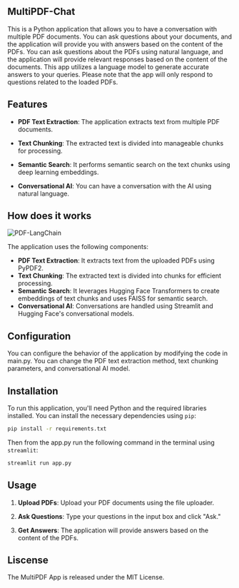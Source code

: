 ## MultiPDF-Chat
This is a Python application that allows you to have a conversation with multiple PDF documents. You can ask questions about your documents, and the application will provide you with answers based on the content of the PDFs. You can ask questions about the PDFs using natural language, and the application will provide relevant responses based on the content of the documents. This app utilizes a language model to generate accurate answers to your queries. Please note that the app will only respond to questions related to the loaded PDFs.

## Features

- **PDF Text Extraction**: The application extracts text from multiple PDF documents.

- **Text Chunking**: The extracted text is divided into manageable chunks for processing.

- **Semantic Search**: It performs semantic search on the text chunks using deep learning embeddings.

- **Conversational AI**: You can have a conversation with the AI using natural language.

## How does it works 
![PDF-LangChain](https://github.com/wittyicon29/MultiPDF-Chat/assets/99320225/d51c9823-b443-418f-8e50-da1318c27213)

The application uses the following components:

- **PDF Text Extraction**:  It extracts text from the uploaded PDFs using PyPDF2.
- **Text Chunking**:  The extracted text is divided into chunks for efficient processing.
- **Semantic Search**: It leverages Hugging Face Transformers to create embeddings of text chunks and uses FAISS for semantic search.
- **Conversational AI**: Conversations are handled using Streamlit and Hugging Face's conversational models.

## Configuration 

You can configure the behavior of the application by modifying the code in main.py. You can change the PDF text extraction method, text chunking parameters, and conversational AI model.

## Installation

To run this application, you'll need Python and the required libraries installed. You can install the necessary dependencies using `pip`:

```bash
pip install -r requirements.txt
```
Then from the app.py run the following command in the terminal using `streamlit`:

```bash
streamlit run app.py
```


## Usage

1. **Upload PDFs**: Upload your PDF documents using the file uploader.

2. **Ask Questions**: Type your questions in the input box and click "Ask."

3. **Get Answers**: The application will provide answers based on the content of the PDFs.


## Liscense
The MultiPDF App is released under the MIT License.

